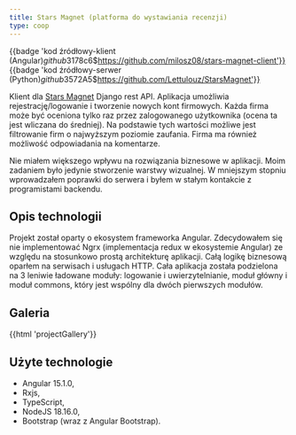 ```yaml
---
title: Stars Magnet (platforma do wystawiania recenzji)
type: coop
---
```


{{badge 'kod źródłowy-klient (Angular)$github$3178c6$https://github.com/milosz08/stars-magnet-client'}}
{{badge 'kod źródłowy-serwer (Python)$github$3572A5$https://github.com/Lettulouz/StarsMagnet'}}

Klient dla [Stars Magnet](https://github.com/Lettulouz/StarsMagnet) Django rest API. Aplikacja umożliwia
rejestrację/logowanie i tworzenie nowych kont firmowych. Każda firma może być oceniona tylko raz przez zalogowanego
użytkownika (ocena ta jest wliczana do średniej). Na podstawie tych wartości możliwe jest filtrowanie firm o najwyższym
poziomie zaufania. Firma ma również możliwość odpowiadania na komentarze.

Nie miałem większego wpływu na rozwiązania biznesowe w aplikacji. Moim zadaniem było jedynie stworzenie warstwy
wizualnej. W mniejszym stopniu wprowadzałem poprawki do serwera i byłem w stałym kontakcie z programistami backendu.

## Opis technologii

Projekt został oparty o ekosystem frameworka Angular. Zdecydowałem się nie implementować Ngrx (implementacja redux w
ekosystemie Angular) ze względu na stosunkowo prostą architekturę aplikacji. Całą logikę biznesową oparłem na serwisach
i usługach HTTP. Cała aplikacja została podzielona na 3 leniwie ładowane moduły: logowanie i uwierzytelnianie, moduł
główny i moduł commons, który jest wspólny dla dwóch pierwszych modułów.

## Galeria

{{html 'projectGallery'}}

## Użyte technologie

- Angular 15.1.0,
- Rxjs,
- TypeScript,
- NodeJS 18.16.0,
- Bootstrap (wraz z Angular Bootstrap).
